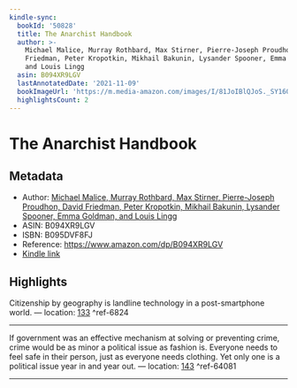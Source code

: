 ```yaml
---
kindle-sync:
  bookId: '50828'
  title: The Anarchist Handbook
  author: >-
    Michael Malice, Murray Rothbard, Max Stirner, Pierre-Joseph Proudhon, David
    Friedman, Peter Kropotkin, Mikhail Bakunin, Lysander Spooner, Emma Goldman,
    and Louis Lingg
  asin: B094XR9LGV
  lastAnnotatedDate: '2021-11-09'
  bookImageUrl: 'https://m.media-amazon.com/images/I/81JoIBlQJoS._SY160.jpg'
  highlightsCount: 2
---
```

# The Anarchist Handbook
## Metadata
* Author: [Michael Malice, Murray Rothbard, Max Stirner, Pierre-Joseph Proudhon, David Friedman, Peter Kropotkin, Mikhail Bakunin, Lysander Spooner, Emma Goldman, and Louis Lingg](https://www.amazon.com/Michael-Malice/e/B074ZCM3N8/ref=dp_byline_cont_ebooks_1)
* ASIN: B094XR9LGV
* ISBN: B095DVF8FJ
* Reference: https://www.amazon.com/dp/B094XR9LGV
* [Kindle link](kindle://book?action=open&asin=B094XR9LGV)

## Highlights
Citizenship by geography is landline technology in a post-smartphone world. — location: [133](kindle://book?action=open&asin=B094XR9LGV&location=133) ^ref-6824

---
If government was an effective mechanism at solving or preventing crime, crime would be as minor a political issue as fashion is. Everyone needs to feel safe in their person, just as everyone needs clothing. Yet only one is a political issue year in and year out. — location: [143](kindle://book?action=open&asin=B094XR9LGV&location=143) ^ref-64081

---
